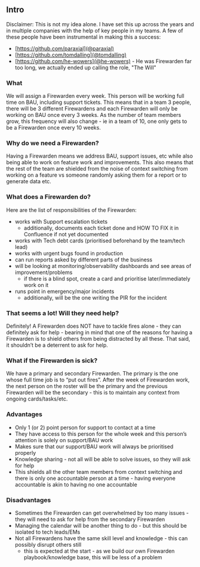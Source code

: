 ## Intro

Disclaimer: This is not my idea alone. I have set this up across the years and in multiple companies with the help of key people in my teams. A few of these people have been instrumental in making this a success:

- [https://github.com/paraxial](@paraxial)
- [https://github.com/tomdalling](@tomdalling)
- [https://github.com/he-wowers](@he-wowers) - He was Firewarden far too long, we actually ended up calling the role, "The Will" 

### What

We will assign a Firewarden every week. This person will be working full time on BAU, including support tickets. This means that in a team 3 people, there will be 3 different Firewardens and each Firewarden will only be working on BAU once every 3 weeks. As the number of team members grow, this frequency will also change - ie in a team of 10, one only gets to be a Firewarden once every 10 weeks.

### Why do we need a Firewarden?

Having a Firewarden means we address BAU, support issues, etc while also being able to work on feature work and improvements. This also means that the rest of the team are shielded from the noise of context switching from working on a feature vs someone randomly asking them for a report or to generate data etc.

### What does a Firewarden do?

Here are the list of responsibilities of the Firewarden:

- works with Support escalation tickets
    - additionally, documents each ticket done and HOW TO FIX it in Confluence if not yet documented
- works with Tech debt cards (prioritised beforehand by the team/tech lead)
- works with urgent bugs found in production
- can run reports asked by different parts of the business
- will be looking at monitoring/observability dashboards and see areas of improvement/problems
    - if there is a blind spot, create a card and prioritise later/immediately work on it
- runs point in emergency/major incidents
    - additionally, will be the one writing the PIR for the incident

### That seems a lot! Will they need help?

Definitely! A Firewarden does NOT have to tackle fires alone - they can definitely ask for help - bearing in mind that one of the reasons for having a Firewarden is to shield others from being distracted by all these. That said, it shouldn’t be a deterrent to ask for help.

### What if the Firewarden is sick?

We have a primary and secondary Firewarden. The primary is the one whose full time job is to “put out fires”. After the week of Firewarden work, the next person on the roster will be the primary and the previous Firewarden will be the secondary - this is to maintain any context from ongoing cards/tasks/etc.

### Advantages

- Only 1 (or 2) point person for support to contact at a time
- They have access to this person for the whole week and this person’s attention is solely on support/BAU work
- Makes sure that our support/BAU work will always be prioritised properly
- Knowledge sharing - not all will be able to solve issues, so they will ask for help
- This shields all the other team members from context switching and there is only one accountable person at a time - having everyone accountable is akin to having no one accountable


### Disadvantages

- Sometimes the Firewarden can get overwhelmed by too many issues - they will need to ask for help from the secondary Firewarden
- Managing the calendar will be another thing to do - but this should be isolated to tech leads/EMs
- Not all Firewardens have the same skill level and knowledge - this can possibly disrupt others still
    - this is expected at the start - as we build our own Firewarden playbook/knowledge base, this will be less of a problem
